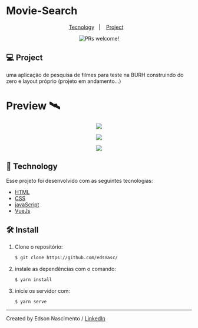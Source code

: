 # Movie-Search


<p align="center">
  <a href="#-tecnology">Tecnology</a>&nbsp;&nbsp;&nbsp;|&nbsp;&nbsp;&nbsp;
  <a href="#-project">Project</a>&nbsp;&nbsp;&nbsp;&nbsp;

<br>

<p align="center">
 <img src="https://img.shields.io/static/v1?label=PRs&message=welcome&color=15C3D6&labelColor=000000" alt="PRs welcome!" />

## 💻 Project

<p>uma aplicação de pesquisa de filmes para teste na BURH construindo do zero e layout próprio (projeto em andamento...)</p>

# Preview 🛰

<p align="center">
 <img src="https://media.giphy.com/media/uCIgOz7Bj3epwyiefo/giphy.gif" />
<p align="center">
 <img src="https://media.giphy.com/media/NBJbDfA4qJP0Twignj/giphy.gif" />
<p align="center">
 <img src="https://media.giphy.com/media/GZFx5r54AuECk4EfB0/giphy.gif" />

## 🚀 Technology

Esse projeto foi desenvolvido com as seguintes tecnologias:

- [HTML](https://html.com/)
- [CSS](https://www.w3schools.com/css/css_website_layout.asp)
- [javaScript](https://www.javascript.com/)
- [VueJs](https://br.vuejs.org/)


## 🛠 Install

1. Clone o repositório:

   ```bash
   $ git clone https://github.com/edsnasc/
   ```
2. instale as dependências com o comando:

    ```bash
   $ yarn install
   ```
2. inicie os servidor com:

    ```bash
   $ yarn serve
   ```   


---

Created by Edson Nascimento / [LinkedIn](https://www.linkedin.com/in/edson-nascimento-5783681aa/)
